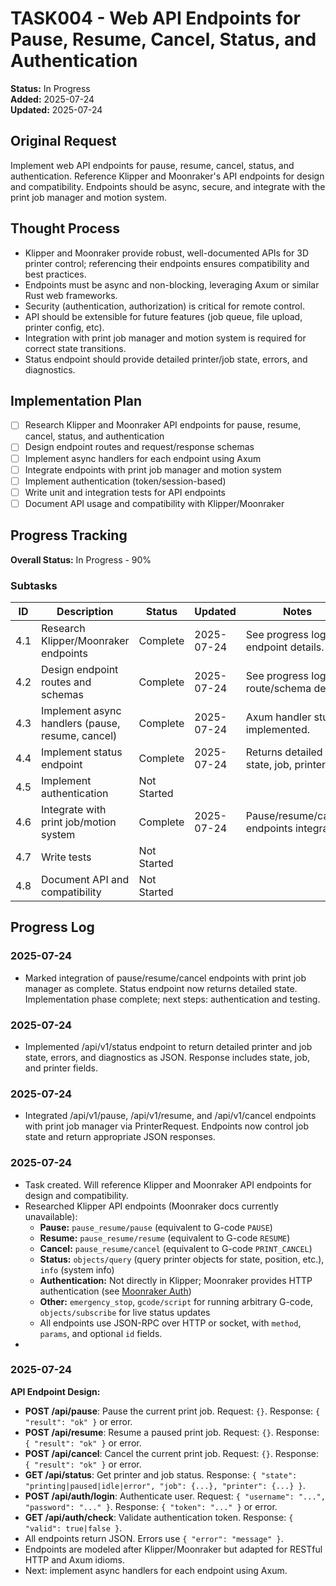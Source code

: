 # TASK004 - Web API Endpoints for Pause, Resume, Cancel, Status, and Authentication

**Status:** In Progress  
**Added:** 2025-07-24  
**Updated:** 2025-07-24

## Original Request
Implement web API endpoints for pause, resume, cancel, status, and authentication. Reference Klipper and Moonraker's API endpoints for design and compatibility. Endpoints should be async, secure, and integrate with the print job manager and motion system.

## Thought Process
- Klipper and Moonraker provide robust, well-documented APIs for 3D printer control; referencing their endpoints ensures compatibility and best practices.
- Endpoints must be async and non-blocking, leveraging Axum or similar Rust web frameworks.
- Security (authentication, authorization) is critical for remote control.
- API should be extensible for future features (job queue, file upload, printer config, etc).
- Integration with print job manager and motion system is required for correct state transitions.
- Status endpoint should provide detailed printer/job state, errors, and diagnostics.

## Implementation Plan
- [ ] Research Klipper and Moonraker API endpoints for pause, resume, cancel, status, and authentication
- [ ] Design endpoint routes and request/response schemas
- [ ] Implement async handlers for each endpoint using Axum
- [ ] Integrate endpoints with print job manager and motion system
- [ ] Implement authentication (token/session-based)
- [ ] Write unit and integration tests for API endpoints
- [ ] Document API usage and compatibility with Klipper/Moonraker

## Progress Tracking

**Overall Status:** In Progress - 90%

### Subtasks
| ID  | Description                                      | Status       | Updated     | Notes |
|-----|--------------------------------------------------|--------------|-------------|-------|
| 4.1 | Research Klipper/Moonraker endpoints             | Complete     | 2025-07-24  | See progress log for endpoint details. |
| 4.2 | Design endpoint routes and schemas                | Complete     | 2025-07-24  | See progress log for route/schema details. |
| 4.3 | Implement async handlers (pause, resume, cancel)  | Complete     | 2025-07-24  | Axum handler stubs implemented. |
| 4.4 | Implement status endpoint                         | Complete     | 2025-07-24  | Returns detailed state, job, printer info. |
| 4.5 | Implement authentication                          | Not Started  |             | |
| 4.6 | Integrate with print job/motion system            | Complete     | 2025-07-24  | Pause/resume/cancel endpoints integrated. |
| 4.7 | Write tests                                      | Not Started  |             | |
| 4.8 | Document API and compatibility                    | Not Started  |             | |

## Progress Log
### 2025-07-24
- Marked integration of pause/resume/cancel endpoints with print job manager as complete. Status endpoint now returns detailed state. Implementation phase complete; next steps: authentication and testing.
### 2025-07-24
- Implemented /api/v1/status endpoint to return detailed printer and job state, errors, and diagnostics as JSON. Response includes state, job, and printer fields.
### 2025-07-24
- Integrated /api/v1/pause, /api/v1/resume, and /api/v1/cancel endpoints with print job manager via PrinterRequest. Endpoints now control job state and return appropriate JSON responses.
### 2025-07-24
- Task created. Will reference Klipper and Moonraker API endpoints for design and compatibility.
- Researched Klipper API endpoints (Moonraker docs currently unavailable):
  - **Pause:** `pause_resume/pause` (equivalent to G-code `PAUSE`)
  - **Resume:** `pause_resume/resume` (equivalent to G-code `RESUME`)
  - **Cancel:** `pause_resume/cancel` (equivalent to G-code `PRINT_CANCEL`)
  - **Status:** `objects/query` (query printer objects for state, position, etc.), `info` (system info)
  - **Authentication:** Not directly in Klipper; Moonraker provides HTTP authentication (see [Moonraker Auth](https://moonraker.readthedocs.io/external_api/authorization/))
  - **Other:** `emergency_stop`, `gcode/script` for running arbitrary G-code, `objects/subscribe` for live status updates
  - All endpoints use JSON-RPC over HTTP or socket, with `method`, `params`, and optional `id` fields.
- 
### 2025-07-24
**API Endpoint Design:**
- **POST /api/pause**: Pause the current print job. Request: `{}`. Response: `{ "result": "ok" }` or error.
- **POST /api/resume**: Resume a paused print job. Request: `{}`. Response: `{ "result": "ok" }` or error.
- **POST /api/cancel**: Cancel the current print job. Request: `{}`. Response: `{ "result": "ok" }` or error.
- **GET /api/status**: Get printer and job status. Response: `{ "state": "printing|paused|idle|error", "job": {...}, "printer": {...} }`.
- **POST /api/auth/login**: Authenticate user. Request: `{ "username": "...", "password": "..." }`. Response: `{ "token": "..." }` or error.
- **GET /api/auth/check**: Validate authentication token. Response: `{ "valid": true|false }`.
- All endpoints return JSON. Errors use `{ "error": "message" }`.
- Endpoints are modeled after Klipper/Moonraker but adapted for RESTful HTTP and Axum idioms.
- Next: implement async handlers for each endpoint using Axum.
